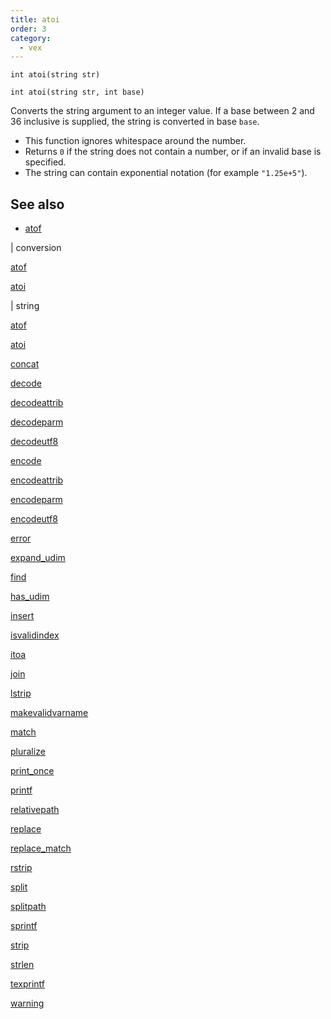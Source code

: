 ```yaml
---
title: atoi
order: 3
category:
  - vex
---
```


`int atoi(string str)`

`int atoi(string str, int base)`

Converts the string argument to an integer value. If a base between 2 and 36 inclusive is supplied, the string is converted in base `base`.

- This function ignores whitespace around the number.
- Returns `0` if the string does not contain a number, or if an invalid base is specified.
- The string can contain exponential notation (for example `"1.25e+5"`).



## See also

- [atof](atof.html)

|
conversion

[atof](atof.html)

[atoi](atoi.html)

|
string

[atof](atof.html)

[atoi](atoi.html)

[concat](concat.html)

[decode](decode.html)

[decodeattrib](decodeattrib.html)

[decodeparm](decodeparm.html)

[decodeutf8](decodeutf8.html)

[encode](encode.html)

[encodeattrib](encodeattrib.html)

[encodeparm](encodeparm.html)

[encodeutf8](encodeutf8.html)

[error](error.html)

[expand_udim](expand_udim.html)

[find](find.html)

[has_udim](has_udim.html)

[insert](insert.html)

[isvalidindex](isvalidindex.html)

[itoa](itoa.html)

[join](join.html)

[lstrip](lstrip.html)

[makevalidvarname](makevalidvarname.html)

[match](match.html)

[pluralize](pluralize.html)

[print_once](print_once.html)

[printf](printf.html)

[relativepath](relativepath.html)

[replace](replace.html)

[replace_match](replace_match.html)

[rstrip](rstrip.html)

[split](split.html)

[splitpath](splitpath.html)

[sprintf](sprintf.html)

[strip](strip.html)

[strlen](strlen.html)

[texprintf](texprintf.html)

[warning](warning.html)
